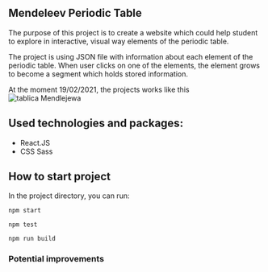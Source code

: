 ## Mendeleev Periodic Table

The purpose of this project is to create a website which could help student to explore in interactive, visual way elements of the periodic table. 

The project is using JSON file with information about each element of the periodic table. When user clicks on one of the elements, the element grows to become a segment which holds stored information. 

At the moment 19/02/2021, the projects works like this
![tablica Mendlejewa](periodicTable.gif)

## Used technologies and packages: 
- React.JS 
- CSS Sass

## How to start project

In the project directory, you can run:

`npm start`

`npm test`

`npm run build`

### Potential improvements
